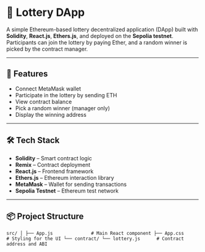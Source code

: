 # 🎲 Lottery DApp

A simple Ethereum-based lottery decentralized application (DApp) built with **Solidity**, **React.js**, **Ethers.js**, and deployed on the **Sepolia testnet**. Participants can join the lottery by paying Ether, and a random winner is picked by the contract manager.

---

## 🚀 Features

- Connect MetaMask wallet
- Participate in the lottery by sending ETH
- View contract balance
- Pick a random winner (manager only)
- Display the winning address

---

## 🛠️ Tech Stack

- **Solidity** – Smart contract logic
- **Remix** – Contract deployment
- **React.js** – Frontend framework
- **Ethers.js** – Ethereum interaction library
- **MetaMask** – Wallet for sending transactions
- **Sepolia Testnet** – Ethereum test network

---

## 📦 Project Structure
``src/
│
├── App.js              # Main React component
├── App.css             # Styling for the UI
└── contract/
    └── lottery.js      # Contract address and ABI
``
